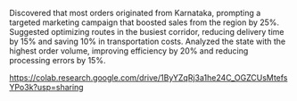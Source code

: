 Discovered that most orders originated from Karnataka, prompting a targeted marketing campaign that
boosted sales from the region by 25%.
Suggested optimizing routes in the busiest corridor, reducing delivery time by 15% and saving 10% in
transportation costs.
Analyzed the state with the highest order volume, improving efficiency by 20% and reducing processing
errors by 15%.
 
 https://colab.research.google.com/drive/1ByYZqRj3a1he24C_OGZCUsMtefsYPo3k?usp=sharing
